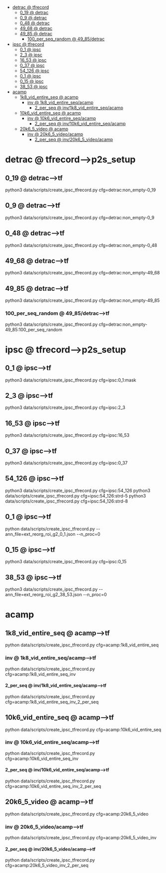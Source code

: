 <!-- MarkdownTOC -->

- [detrac       @ tfrecord](#detrac___tfrecord_)
    - [0_19       @ detrac](#0_19___detrac_)
    - [0_9       @ detrac](#0_9___detrac_)
    - [0_48       @ detrac](#0_48___detrac_)
    - [49_68       @ detrac](#49_68___detrac_)
    - [49_85       @ detrac](#49_85___detrac_)
        - [100_per_seq_random       @ 49_85/detrac](#100_per_seq_random___49_85_detrac_)
- [ipsc       @ tfrecord](#ipsc___tfrecord_)
    - [0_1       @ ipsc](#0_1___ipsc_)
    - [2_3       @ ipsc](#2_3___ipsc_)
    - [16_53       @ ipsc](#16_53___ipsc_)
    - [0_37       @ ipsc](#0_37___ipsc_)
    - [54_126       @ ipsc](#54_126___ipsc_)
    - [0_1       @ ipsc](#0_1___ipsc__1)
    - [0_15       @ ipsc](#0_15___ipsc_)
    - [38_53       @ ipsc](#38_53___ipsc_)
- [acamp](#acamp_)
    - [1k8_vid_entire_seq       @ acamp](#1k8_vid_entire_seq___acam_p_)
        - [inv       @ 1k8_vid_entire_seq/acamp](#inv___1k8_vid_entire_seq_acamp_)
            - [2_per_seq       @ inv/1k8_vid_entire_seq/acamp](#2_per_seq___inv_1k8_vid_entire_seq_acamp_)
    - [10k6_vid_entire_seq       @ acamp](#10k6_vid_entire_seq___acam_p_)
        - [inv       @ 10k6_vid_entire_seq/acamp](#inv___10k6_vid_entire_seq_acam_p_)
            - [2_per_seq       @ inv/10k6_vid_entire_seq/acamp](#2_per_seq___inv_10k6_vid_entire_seq_acam_p_)
    - [20k6_5_video       @ acamp](#20k6_5_video___acam_p_)
        - [inv       @ 20k6_5_video/acamp](#inv___20k6_5_video_acamp_)
            - [2_per_seq       @ inv/20k6_5_video/acamp](#2_per_seq___inv_20k6_5_video_acamp_)

<!-- /MarkdownTOC -->
<a id="detrac___tfrecord_"></a>
# detrac       @ tfrecord-->p2s_setup
<a id="0_19___detrac_"></a>
## 0_19       @ detrac-->tf
python3 data/scripts/create_ipsc_tfrecord.py cfg=detrac:non_empty-0_19
<a id="0_9___detrac_"></a>
## 0_9       @ detrac-->tf
python3 data/scripts/create_ipsc_tfrecord.py cfg=detrac:non_empty-0_9
<a id="0_48___detrac_"></a>
## 0_48       @ detrac-->tf
python3 data/scripts/create_ipsc_tfrecord.py cfg=detrac:non_empty-0_48
<a id="49_68___detrac_"></a>
## 49_68       @ detrac-->tf
python3 data/scripts/create_ipsc_tfrecord.py cfg=detrac:non_empty-49_68
<a id="49_85___detrac_"></a>
## 49_85       @ detrac-->tf
python3 data/scripts/create_ipsc_tfrecord.py cfg=detrac:non_empty-49_85
<a id="100_per_seq_random___49_85_detrac_"></a>
### 100_per_seq_random       @ 49_85/detrac-->tf
python3 data/scripts/create_ipsc_tfrecord.py cfg=detrac:non_empty-49_85:100_per_seq_random

<a id="ipsc___tfrecord_"></a>
# ipsc       @ tfrecord-->p2s_setup
<a id="0_1___ipsc_"></a>
## 0_1       @ ipsc-->tf
python3 data/scripts/create_ipsc_tfrecord.py cfg=ipsc:0_1:mask
<a id="2_3___ipsc_"></a>
## 2_3       @ ipsc-->tf
python3 data/scripts/create_ipsc_tfrecord.py cfg=ipsc:2_3
<a id="16_53___ipsc_"></a>
## 16_53       @ ipsc-->tf
python3 data/scripts/create_ipsc_tfrecord.py cfg=ipsc:16_53
<a id="0_37___ipsc_"></a>
## 0_37       @ ipsc-->tf
python3 data/scripts/create_ipsc_tfrecord.py cfg=ipsc:0_37
<a id="38_53___ipsc_"></a>
<a id="54_126___ipsc_"></a>
## 54_126       @ ipsc-->tf
python3 data/scripts/create_ipsc_tfrecord.py cfg=ipsc:54_126
python3 data/scripts/create_ipsc_tfrecord.py cfg=ipsc:54_126:strd-5
python3 data/scripts/create_ipsc_tfrecord.py cfg=ipsc:54_126:strd-8

<a id="0_1___ipsc__1"></a>
## 0_1       @ ipsc-->tf
python data/scripts/create_ipsc_tfrecord.py --ann_file=ext_reorg_roi_g2_0_1.json --n_proc=0
<a id="0_15___ipsc_"></a>
## 0_15       @ ipsc-->tf
python3 data/scripts/create_ipsc_tfrecord.py cfg=ipsc:0_15
<a id="38_53___ipsc_"></a>
## 38_53       @ ipsc-->tf
python3 data/scripts/create_ipsc_tfrecord.py --ann_file=ext_reorg_roi_g2_38_53.json --n_proc=0

<a id="acamp_"></a>
# acamp
<a id="1k8_vid_entire_seq___acam_p_"></a>
## 1k8_vid_entire_seq       @ acamp-->tf
python data/scripts/create_ipsc_tfrecord.py cfg=acamp:1k8_vid_entire_seq
<a id="inv___1k8_vid_entire_seq_acamp_"></a>
### inv       @ 1k8_vid_entire_seq/acamp-->tf
python data/scripts/create_ipsc_tfrecord.py cfg=acamp:1k8_vid_entire_seq_inv
<a id="2_per_seq___inv_1k8_vid_entire_seq_acamp_"></a>
#### 2_per_seq       @ inv/1k8_vid_entire_seq/acamp-->tf
python data/scripts/create_ipsc_tfrecord.py cfg=acamp:1k8_vid_entire_seq_inv_2_per_seq

<a id="10k6_vid_entire_seq___acam_p_"></a>
## 10k6_vid_entire_seq       @ acamp-->tf
python data/scripts/create_ipsc_tfrecord.py cfg=acamp:10k6_vid_entire_seq
<a id="inv___10k6_vid_entire_seq_acam_p_"></a>
### inv       @ 10k6_vid_entire_seq/acamp-->tf
python data/scripts/create_ipsc_tfrecord.py cfg=acamp:10k6_vid_entire_seq_inv
<a id="2_per_seq___inv_10k6_vid_entire_seq_acam_p_"></a>
#### 2_per_seq       @ inv/10k6_vid_entire_seq/acamp-->tf
python data/scripts/create_ipsc_tfrecord.py cfg=acamp:10k6_vid_entire_seq_inv_2_per_seq

<a id="20k6_5_video___acam_p_"></a>
## 20k6_5_video       @ acamp-->tf
python data/scripts/create_ipsc_tfrecord.py cfg=acamp:20k6_5_video
<a id="inv___20k6_5_video_acamp_"></a>
### inv       @ 20k6_5_video/acamp-->tf
python data/scripts/create_ipsc_tfrecord.py cfg=acamp:20k6_5_video_inv
<a id="2_per_seq___inv_20k6_5_video_acamp_"></a>
#### 2_per_seq       @ inv/20k6_5_video/acamp-->tf
python data/scripts/create_ipsc_tfrecord.py cfg=acamp:20k6_5_video_inv_2_per_seq


